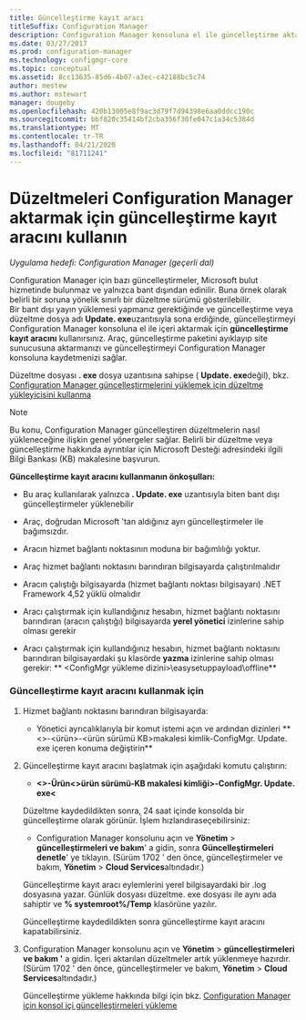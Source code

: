 ```yaml
---
title: Güncelleştirme kayıt aracı
titleSuffix: Configuration Manager
description: Configuration Manager konsoluna el ile güncelleştirme aktarmak için güncelleştirme kayıt aracının ne zaman ve nasıl kullanılacağını öğrenin.
ms.date: 03/27/2017
ms.prod: configuration-manager
ms.technology: configmgr-core
ms.topic: conceptual
ms.assetid: 8cc13635-85d6-4b07-a3ec-c42188bc5c74
author: mestew
ms.author: mstewart
manager: dougeby
ms.openlocfilehash: 420b13005e8f9ac3d79f7d94398e6aa0ddcc190c
ms.sourcegitcommit: bbf820c35414bf2cba356f30fe047c1a34c5384d
ms.translationtype: MT
ms.contentlocale: tr-TR
ms.lasthandoff: 04/21/2020
ms.locfileid: "81711241"
---
```

# <a name="use-the-update-registration-tool-to-import-hotfixes-to-configuration-manager"></a>Düzeltmeleri Configuration Manager aktarmak için güncelleştirme kayıt aracını kullanın

*Uygulama hedefi: Configuration Manager (geçerli dal)*

Configuration Manager için bazı güncelleştirmeler, Microsoft bulut hizmetinde bulunmaz ve yalnızca bant dışından edinilir. Buna örnek olarak belirli bir soruna yönelik sınırlı bir düzeltme sürümü gösterilebilir.   
Bir bant dışı yayın yüklemesi yapmanız gerektiğinde ve güncelleştirme veya düzeltme dosya adı **Update. exe**uzantısıyla sona erdiğinde, güncelleştirmeyi Configuration Manager konsoluna el ile içeri aktarmak için **güncelleştirme kayıt aracını** kullanırsınız. Araç, güncelleştirme paketini ayıklayıp site sunucusuna aktarmanızı ve güncelleştirmeyi Configuration Manager konsoluna kaydetmenizi sağlar.  

 Düzeltme dosyası **. exe** dosya uzantısına sahipse ( **Update. exe**değil), bkz. [Configuration Manager güncelleştirmelerini yüklemek için düzeltme yükleyicisini kullanma](../../../core/servers/manage/use-the-hotfix-installer-to-install-updates.md)  

> [!NOTE]  
>  Bu konu, Configuration Manager güncelleştiren düzeltmelerin nasıl yükleneceğine ilişkin genel yönergeler sağlar. Belirli bir düzeltme veya güncelleştirme hakkında ayrıntılar için Microsoft Desteği adresindeki ilgili Bilgi Bankası (KB) makalesine başvurun.  

 **Güncelleştirme kayıt aracını kullanmanın önkoşulları:**  

-   Bu araç kullanılarak yalnızca **. Update. exe** uzantısıyla biten bant dışı güncelleştirmeler yüklenebilir  

-   Araç, doğrudan Microsoft 'tan aldığınız ayrı güncelleştirmeler ile bağımsızdır.  

-   Aracın hizmet bağlantı noktasının moduna bir bağımlılığı yoktur.  

-   Araç hizmet bağlantı noktasını barındıran bilgisayarda çalıştırılmalıdır  

-   Aracın çalıştığı bilgisayarda (hizmet bağlantı noktası bilgisayarı) .NET Framework 4,52 yüklü olmalıdır  

-   Aracı çalıştırmak için kullandığınız hesabın, hizmet bağlantı noktasını barındıran (aracın çalıştığı) bilgisayarda **yerel yönetici** izinlerine sahip olması gerekir  

-   Aracı çalıştırmak için kullandığınız hesabın, hizmet bağlantı noktasını barındıran bilgisayardaki şu klasörde **yazma** izinlerine sahip olması gerekir: ** &lt;ConfigMgr yükleme dizini\>\easysetuppayload\offline**  

### <a name="to-use-the-update-registration-tool"></a>Güncelleştirme kayıt aracını kullanmak için  

1. Hizmet bağlantı noktasını barındıran bilgisayarda:  

   -   Yönetici ayrıcalıklarıyla bir komut istemi açın ve ardından dizinleri ** &lt;\>-&lt;ürün\>-&lt;ürün sürümü KB\>makalesi kimlik-ConfigMgr. Update. exe içeren konuma değiştirin**  

2. Güncelleştirme kayıt aracını başlatmak için aşağıdaki komutu çalıştırın:  

   -   **&lt;\>-Ürün&lt;\>ürün sürümü-KB makalesi kimliği\>-ConfigMgr. Update. exe&lt;**  

   Düzeltme kaydedildikten sonra, 24 saat içinde konsolda bir güncelleştirme olarak görünür.  İşlem hızlandıraseçebilirsiniz:

   - Configuration Manager konsolunu açın ve **Yönetim** > **güncelleştirmeleri ve bakım**' a gidin, sonra **Güncelleştirmeleri denetle**' ye tıklayın. (Sürüm 1702 ' den önce, güncelleştirmeler ve bakım, **Yönetim** > **Cloud Services**altındadır.) 

   Güncelleştirme kayıt aracı eylemlerini yerel bilgisayardaki bir .log dosyasına yazar. Günlük dosyası düzeltme. exe dosyası ile aynı ada sahiptir ve **% systemroot%/Temp** klasörüne yazılır.  

    Güncelleştirme kaydedildikten sonra güncelleştirme kayıt aracını kapatabilirsiniz.  

3. Configuration Manager konsolunu açın ve **Yönetim** > **güncelleştirmeleri ve bakım '** a gidin. İçeri aktarılan düzeltmeler artık yüklenmeye hazırdır. (Sürüm 1702 ' den önce, güncelleştirmeler ve bakım, **Yönetim** > **Cloud Services**altındadır.)

   Güncelleştirme yükleme hakkında bilgi için bkz. [Configuration Manager için konsol içi güncelleştirmeleri yükleme](../../../core/servers/manage/install-in-console-updates.md)  
